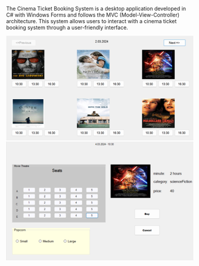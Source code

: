 The Cinema Ticket Booking System is a desktop application developed in C# with Windows Forms and follows the MVC (Model-View-Controller) architecture.
This system allows users to interact with a cinema ticket booking system through a user-friendly interface.

![Movies](ticketAutomation/Pictures/ticketAutomation.png)
![Booking Page](ticketAutomation/Pictures/ticketAutomation2.png)